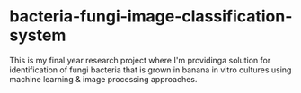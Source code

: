 # bacteria-fungi-image-classification-system
This is my final year research project where I'm providinga solution for identification of fungi bacteria that is grown in banana in vitro cultures using machine learning &amp; image processing approaches.
